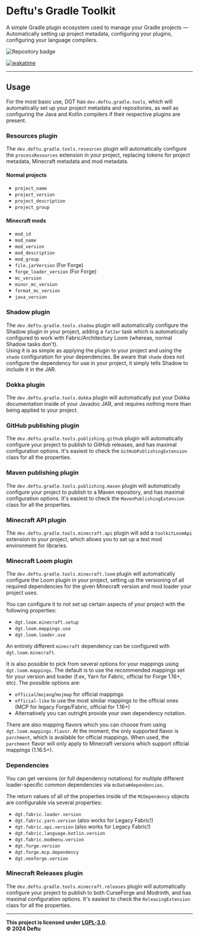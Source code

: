# Deftu's Gradle Toolkit
A simple Gradle plugin ecosystem used to manage your Gradle projects — Automatically setting up project metadata, configuring your plugins, configuring your language compilers.

![Repository badge](https://maven.deftu.dev/api/badge/latest/releases/dev/deftu/gradle/gradle-toolkit?color=c33f3f&name=Gradle+Toolkit)

[![wakatime](https://wakatime.com/badge/user/25be8ed5-7461-4fcf-93f7-0d88a7692cca/project/c079fa6c-67b4-4144-9436-fd9a37ee66b2.svg)](https://wakatime.com/badge/user/25be8ed5-7461-4fcf-93f7-0d88a7692cca/project/c079fa6c-67b4-4144-9436-fd9a37ee66b2)

---

## Usage
For the most basic use, DGT has `dev.deftu.gradle.tools`, which will automatically set up your project metadata and repositories, as well as configuring the Java and Kotlin compilers if their respective plugins are present.

### Resources plugin
The `dev.deftu.gradle.tools.resources` plugin will automatically configure the `processResources` extension in your project, replacing tokens for project metadata, Minecraft metadata and mod metadata.

#### Normal projects
- `project_name`
- `project_version`
- `project_description`
- `project_group`

#### Minecraft mods
- `mod_id`
- `mod_name`
- `mod_version`
- `mod_description`
- `mod_group`
- `file.jarVersion` (For Forge)
- `forge_loader_version` (For Forge)
- `mc_version`
- `minor_mc_version`
- `format_mc_version`
- `java_version`

### Shadow plugin
The `dev.deftu.gradle.tools.shadow` plugin will automatically configure the Shadow plugin in your project, adding a `fatJar` task which is automatically configured to work with Fabric/Architectury Loom (whereas, normal Shadow tasks don't).  
Using it is as simple as applying the plugin to your project and using the `shade` configuration for your dependencies. Be aware that `shade` does not configure the dependency for use in your project, it simply tells Shadow to include it in the JAR.

### Dokka plugin
The `dev.deftu.gradle.tools.dokka` plugin will automatically put your Dokka documentation inside of your Javadoc JAR, and requires nothing more than being applied to your project.

### GitHub publishing plugin
The `dev.deftu.gradle.tools.publishing.github` plugin will automatically configure your project to publish to GitHub releases, and has maximal configuration options. It's easiest to check the `GitHubPublishingExtension` class for all the properties.

### Maven publishing plugin
The `dev.deftu.gradle.tools.publishing.maven` plugin will automatically configure your project to publish to a Maven repository, and has maximal configuration options. It's easiest to check the `MavenPublishingExtension` class for all the properties.

### Minecraft API plugin
The `dev.deftu.gradle.tools.minecraft.api` plugin will add a `toolkitLoomApi` extension to your project, which allows you to set up a test mod environment for libraries.

### Minecraft Loom plugin
The `dev.deftu.gradle.tools.minecraft.loom` plugin will automatically configure the Loom plugin in your project, setting up the versioning of all required dependencies for the given Minecraft version and mod loader your project uses.

You can configure it to not set up certain aspects of your project with the following properties:
- `dgt.loom.minecraft.setup`
- `dgt.loom.mappings.use`
- `dgt.loom.loader.use`

An entirely different `minecraft` dependency can be configured with `dgt.loom.minecraft`.

It is also possible to pick from several options for your mappings using `dgt.loom.mappings`. The default is to use the recommended mappings set for your version and loader (f.ex, Yarn for Fabric, official for Forge 1.16+, etc). The possible options are:
- `official`/`mojang`/`mojmap` for official mappings
- `official-like` to use the most similar mappings to the official ones (MCP for legacy Forge/Fabric, official for 1.16+)
- Alternatively you can outright provide your own dependency notation.

There are also mapping flavors which you can choose from using `dgt.loom.mappings.flavor`. At the moment, the only supported flavor is `parchment`, which is available for official mappings. When used, the `parchment` flavor will only apply to Minecraft versions which support official mappings (1.16.5+).

### Dependencies

You can get versions (or full dependency notations) for multiple different loader-specific common dependencies via `mcData#dependencies`.

The return values of all of the properties inside of the `MCDependency` objects are configurable via several properties:
- `dgt.fabric.loader.version`
- `dgt.fabric.yarn.version` (also works for Legacy Fabric!)
- `dgt.fabric.api.version` (also works for Legacy Fabric!)
- `dgt.fabric.language.kotlin.version`
- `dgt.fabric.modmenu.version`
- `dgt.forge.version`
- `dgt.forge.mcp.dependency`
- `dgt.neoforge.version`

### Minecraft Releases plugin
The `dev.deftu.gradle.tools.minecraft.releases` plugin will automatically configure your project to publish to both CurseForge and Modrinth, and has maximal configuration options. It's easiest to check the `ReleasingExtension` class for all the properties.

---

**This project is licensed under [LGPL-3.0][lgpl3].**\
**&copy; 2024 Deftu**

[lgpl3]: https://www.gnu.org/licenses/lgpl-3.0.en.html

